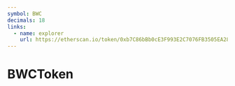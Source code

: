```yaml
---
symbol: BWC
decimals: 18
links:
  - name: explorer
    url: https://etherscan.io/token/0xb7C86bBb0cE3F993E2C7076FB3505EA28D583FCE
---
```


# BWCToken
